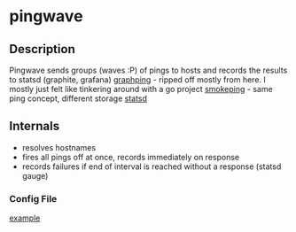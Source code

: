 # pingwave

## Description

Pingwave sends groups (waves :P) of pings to hosts and records the results to statsd (graphite, grafana)
[graphping](https://github.com/jaxxstorm/graphping) - ripped off mostly from here. I mostly just felt like tinkering around with a go project
[smokeping](http://oss.oetiker.ch/smokeping/) - same ping concept, different storage
[statsd](https://github.com/etsy/statsd)

## Internals
- resolves hostnames
- fires all pings off at once, records immediately on response
- records failures if end of interval is reached without a response (statsd gauge)

### Config File

[example](config.hcl)
